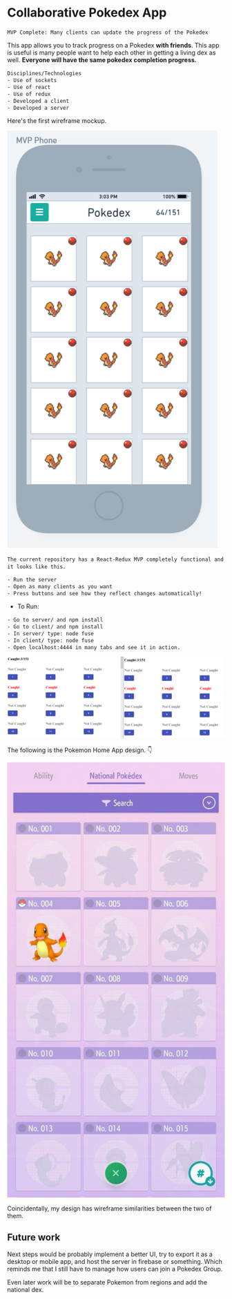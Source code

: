 # Collaborative Pokedex App

`MVP Complete: Many clients can update the progress of the Pokedex`

This app allows you to track progress on a Pokedex __with friends__. This app is useful is many people want to help each other in getting a living dex as well. __Everyone will have the same pokedex completion progress.__

```
Disciplines/Technologies
- Use of sockets
- Use of react
- Use of redux
- Developed a client
- Developed a server
```

Here's the first wireframe mockup.

![mockup](readme-assets/1st-mockup.png)



`The current repository has a React-Redux MVP completely functional and it looks like this.`

```
- Run the server
- Open as many clients as you want
- Press buttons and see how they reflect changes automatically!
```

- To Run:
```
- Go to server/ and npm install
- Go to client/ and npm install
- In server/ type: node fuse
- In client/ type: node fuse
- Open localhost:4444 in many tabs and see it in action.

```

![mvp](readme-assets/2-clients-collab-mvp.gif)

The following is the Pokemon Home App design. 👇

![home](readme-assets/pokemon-home-dex.jpg)

Coincidentally, my design has wireframe similarities between the two of them.

## Future work

 Next steps would be probably implement a better UI, try to export it as a desktop or mobile app, and host the server in firebase or something. Which reminds me that I still have to manage how users can join a Pokedex Group.

 Even later work will be to separate Pokemon from regions and add the national dex.